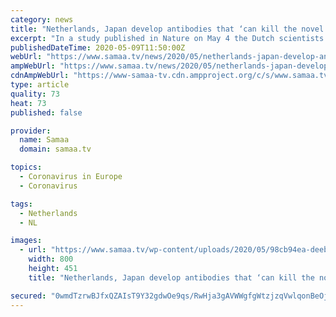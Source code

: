 ```yaml
---
category: news
title: "Netherlands, Japan develop antibodies that ‘can kill the novel coronavirus’"
excerpt: "In a study published in Nature on May 4 the Dutch scientists said they had invented a monoclonal antibody called 47D11 which destroys the coronavirus’ spike protein, the portion of the virus that helps it attach and invade human cells."
publishedDateTime: 2020-05-09T11:50:00Z
webUrl: "https://www.samaa.tv/news/2020/05/netherlands-japan-develop-antibodies-that-can-kill-the-novel-coronavirus/"
ampWebUrl: "https://www.samaa.tv/news/2020/05/netherlands-japan-develop-antibodies-that-can-kill-the-novel-coronavirus/amp/"
cdnAmpWebUrl: "https://www-samaa-tv.cdn.ampproject.org/c/s/www.samaa.tv/news/2020/05/netherlands-japan-develop-antibodies-that-can-kill-the-novel-coronavirus/amp/"
type: article
quality: 73
heat: 73
published: false

provider:
  name: Samaa
  domain: samaa.tv

topics:
  - Coronavirus in Europe
  - Coronavirus

tags:
  - Netherlands
  - NL

images:
  - url: "https://www.samaa.tv/wp-content/uploads/2020/05/98cb94ea-deeb-4ccb-bdb3-f98512b297d9_16x9_600x338-2.jpg"
    width: 800
    height: 451
    title: "Netherlands, Japan develop antibodies that ‘can kill the novel coronavirus’"

secured: "0wmdTzrwBJfxQZAIsT9Y32gdwOe9qs/RwHja3gAVWWgfgWtzjzqVwlqonBeOjhe7R8EVpgkgMbGEvQnhYRyQL685Ex+Dd/P6G3YRRKXbBDypNbf/NfEGXg2F30dV+6CZH4m4p3xbnqLn47zhw2LrAX9KlAZ+UdDPrI9UVoLqkuVm0ygXhqPqAl0EGEjDp5OQxJ1r0/HGAulwXy3GYWByLu3JqIBfjG22SP4r8UsLwFx3ecpIGado++/CWvRuhsNzFrsCd0r7xwICLeowOscZouddrfwsmmBKTLETzt0W/CtOYMiCx+izIqFQY3vgfBe7;j4o9psnqhZkWWKTZCTEI2Q=="
---
```


